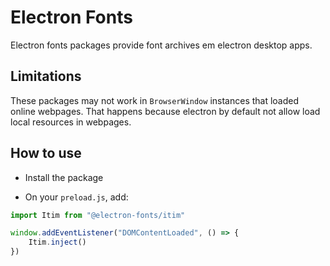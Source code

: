 # Electron Fonts

Electron fonts packages provide font archives em electron desktop apps.

## Limitations

These packages may not work in `BrowserWindow` instances that loaded online webpages. That happens because electron by default not allow load local resources in webpages.

## How to use

* Install the package

* On your `preload.js`, add:

```ts
import Itim from "@electron-fonts/itim"

window.addEventListener("DOMContentLoaded", () => {
    Itim.inject()
})
```